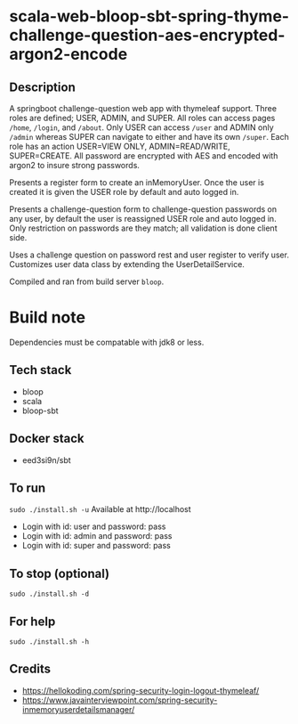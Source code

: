 # scala-web-bloop-sbt-spring-thyme-challenge-question-aes-encrypted-argon2-encode

## Description
A springboot challenge-question web app with thymeleaf support.
Three roles are defined; USER, ADMIN, and SUPER. All roles
can access pages `/home`, `/login`, and `/about`. Only USER
can access `/user` and ADMIN only `/admin` whereas SUPER can
navigate to either and have its own `/super`. Each role
has an action USER=VIEW ONLY, ADMIN=READ/WRITE, SUPER=CREATE.
All password are encrypted with AES and encoded with argon2
to insure strong passwords.

Presents a register form to create an inMemoryUser.
Once the user is created it is given the USER role
by default and auto logged in.

Presents a challenge-question form to challenge-question passwords on any user,
by default the user is reassigned USER role and auto
logged in. Only restriction on passwords are they match;
all validation is done client side.

Uses a challenge question on password rest and user register
to verify user. Customizes user data class by extending the
UserDetailService.

Compiled and ran from build server `bloop`.

# Build note
Dependencies must be compatable with jdk8 or less.

## Tech stack
- bloop
- scala
- bloop-sbt

## Docker stack
- eed3si9n/sbt

## To run
`sudo ./install.sh -u`
Available at http://localhost
- Login with id: user and password: pass
- Login with id: admin and password: pass
- Login with id: super and password: pass

## To stop (optional)
`sudo ./install.sh -d`

## For help
`sudo ./install.sh -h`

## Credits
- https://hellokoding.com/spring-security-login-logout-thymeleaf/
- https://www.javainterviewpoint.com/spring-security-inmemoryuserdetailsmanager/
